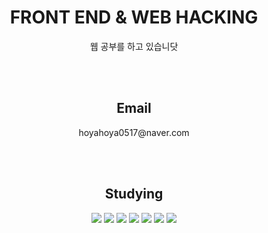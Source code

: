 
<h1 align = "center">FRONT END & WEB HACKING</h1>
<p align = "center">웹 공부를 하고 있습니닷</p>

<br>
<br>

<h2 align = "center">Email</h2>
<p align = "center">hoyahoya0517@naver.com</p>

<br>
<br>

<h2 align = "center">Studying</h2>
<p align = "center">
<img src="https://img.shields.io/badge/Python-3766AB?style=flat-square&logo=Python&logoColor=white"/> <img src
="https://img.shields.io/badge/HTML-E34F26?style=flat-square&logo=Html5&logoColor=white"/> <img src
="https://img.shields.io/badge/CSS-1572B6?style=flat-square&logo=CSS3&logoColor=white"/> <img src
="https://img.shields.io/badge/JavaScript-F7DF1E?style=flat-square&logo=JavaScript&logoColor=white"/> <img src
="https://img.shields.io/badge/PHP-777BB4?style=flat-square&logo=PHP&logoColor=white"/> <img src
="https://img.shields.io/badge/MySQL-4479A1?style=flat-square&logo=MySQL&logoColor=white"/> <img src
="https://img.shields.io/badge/SQL Server-CC2927?style=flat-square&logo=Microsoft SQL Server&logoColor=white"/>
</p>
